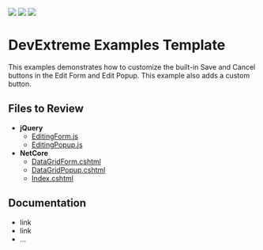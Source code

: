 <!-- default badges list -->
![](https://img.shields.io/endpoint?url=https://codecentral.devexpress.com/api/v1/VersionRange/340354634/22.2.3%2B)
[![](https://img.shields.io/badge/Open_in_DevExpress_Support_Center-FF7200?style=flat-square&logo=DevExpress&logoColor=white)](https://supportcenter.devexpress.com/ticket/details/T1129779)
[![](https://img.shields.io/badge/📖_How_to_use_DevExpress_Examples-e9f6fc?style=flat-square)](https://docs.devexpress.com/GeneralInformation/403183)
<!-- default badges end -->
# DevExtreme Examples Template

This examples demonstrates how to customize the built-in Save and Cancel buttons in the Edit Form and Edit Popup. This example also adds a custom button.

## Files to Review

- **jQuery**
	- [EditingForm.js](jQuery/src/EditingForm.js)
	- [EditingPopup.js](jQuery/src/EditingPopup.js)
- **NetCore**    
	- [DataGridForm.cshtml](<ASP.NET Core/Views/PartialViews/DataGridForm.cshtml>)
	- [DataGridPopup.cshtml](<ASP.NET Core/Views/PartialViews/DataGridPopup.cshtml>)
	- [Index.cshtml](<ASP.NET Core/Views/Home/Index.cshtml>)

## Documentation

- link
- link
- ...

